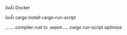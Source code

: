ติดตั้ง Docker

ติดตั้ง cargo install cargo-run-script


........compiler rust to .wasm.....
cargo run-script optimize
